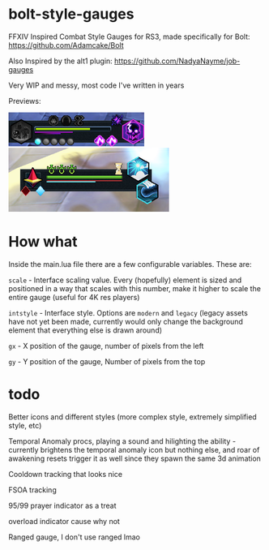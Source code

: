 # bolt-style-gauges
FFXIV Inspired Combat Style Gauges for RS3, made specifically for Bolt: https://github.com/Adamcake/Bolt

Also Inspired by the alt1 plugin: https://github.com/NadyaNayme/job-gauges

Very WIP and messy, most code I've written in years

Previews:

![This is Necromancy](/assets/preview-necromancy.png)
![This is Magic](/assets/preview-magic.png)

# How what
Inside the main.lua file there are a few configurable variables. These are:

`scale` - Interface scaling value. Every (hopefully) element is sized and positioned in a way that scales with this number, make it higher to scale the entire gauge (useful for 4K res players)

`intstyle` - Interface style. Options are `modern` and `legacy` (legacy assets have not yet been made, currently would only change the background element that everything else is drawn around)

`gx` - X position of the gauge, number of pixels from the left

`gy` - Y position of the gauge, Number of pixels from the top

# todo
Better icons and different styles (more complex style, extremely simplified style, etc)

Temporal Anomaly procs, playing a sound and hilighting the ability - currently brightens the temporal anomaly icon but nothing else, and roar of awakening resets trigger it as well since they spawn the same 3d animation

Cooldown tracking that looks nice

FSOA tracking

95/99 prayer indicator as a treat

overload indicator cause why not

Ranged gauge, I don't use ranged lmao
